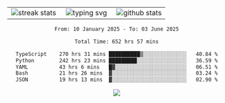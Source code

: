 <div align="center">
  <table style="border: none;" border="0" cellspacing="0" cellpadding="0">
    <tr>
      <td align="center" width="33%">
        <img src="https://github-readme-streak-stats.herokuapp.com/?user=kurtismassey&theme=tokyonight&hide_border=true" alt="streak stats" />
      </td>
      <td align="center" width="33%">
        <img src="https://readme-typing-svg.herokuapp.com/?font=Fira+Code&weight=600&size=15&duration=4000&pause=1000&color=00FF00&center=true&vCenter=true&random=false&width=150&lines=Hey%2C+I%27m+Kurtis!" alt="typing svg" />
      </td>
      <td align="center" width="33%">
        <img src="https://github-readme-stats.vercel.app/api?username=kurtismassey&show_icons=true&theme=tokyonight&hide_title=true" alt="github stats" />
      </td>
    </tr>
  </table>
</div>
<div align="center">

<!--START_SECTION:waka-->

```txt
From: 10 January 2025 - To: 03 June 2025

Total Time: 652 hrs 57 mins

TypeScript    270 hrs 31 mins ██████████▒░░░░░░░░░░░░░░   40.84 %
Python        242 hrs 23 mins █████████░░░░░░░░░░░░░░░░   36.59 %
YAML          43 hrs 6 mins   █▓░░░░░░░░░░░░░░░░░░░░░░░   06.51 %
Bash          21 hrs 26 mins  ▓░░░░░░░░░░░░░░░░░░░░░░░░   03.24 %
JSON          19 hrs 13 mins  ▓░░░░░░░░░░░░░░░░░░░░░░░░   02.90 %
```

<!--END_SECTION:waka-->

  <img src="https://github-readme-activity-graph.vercel.app/graph?username=kurtismassey&theme=tokyo-night&hide_border=true&custom_title=Contribution%20Graph" />

</div>